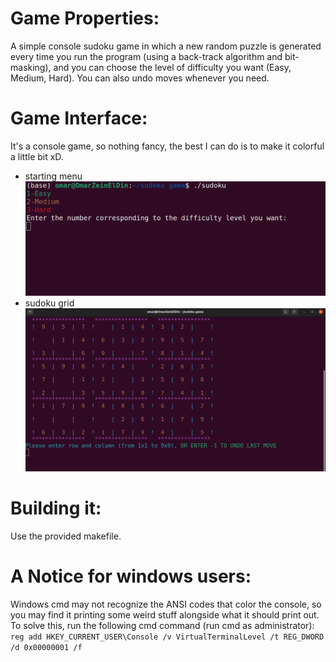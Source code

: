 # Game Properties:
A simple console sudoku game in which a new random puzzle is generated every time you run the program (using a back-track algorithm and bit-masking), and you can choose the level of difficulty you want (Easy, Medium, Hard). You can also undo moves whenever you need.
# Game Interface:
It's a console game, so nothing fancy, the best I can do is to make it colorful a little bit xD. 
* starting menu
![Starting menu](./images/start.png " ")
* sudoku grid
 ![sudokuGrid](./images/playing.png " ")

# Building it:
Use the provided makefile.
# A Notice for windows users:
Windows cmd may not recognize the ANSI codes that color the console, so you may find it printing some weird stuff alongside what it should print out. To solve this, run the following cmd command (run cmd as administrator): `reg add HKEY_CURRENT_USER\Console /v VirtualTerminalLevel /t REG_DWORD /d 0x00000001 /f` 
